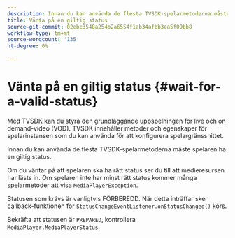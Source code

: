 ```yaml
---
description: Innan du kan använda de flesta TVSDK-spelarmetoderna måste spelaren ha en giltig status.
title: Vänta på en giltig status
source-git-commit: 02ebc3548a254b2a6554f1ab34afbb3ea5f09bb8
workflow-type: tm+mt
source-wordcount: '135'
ht-degree: 0%

---
```


# Vänta på en giltig status {#wait-for-a-valid-status}

Med TVSDK kan du styra den grundläggande uppspelningen för live och on demand-video (VOD). TVSDK innehåller metoder och egenskaper för spelarinstansen som du kan använda för att konfigurera spelargränssnittet.

Innan du kan använda de flesta TVSDK-spelarmetoderna måste spelaren ha en giltig status.

Om du väntar på att spelaren ska ha rätt status ser du till att medieresursen har lästs in. Om spelaren inte har minst rätt status kommer många spelarmetoder att visa `MediaPlayerException`.

Statusen som krävs är vanligtvis FÖRBEREDD. När detta inträffar sker callback-funktionen för `StatusChangeEventListener.onStatusChanged()` körs.

Bekräfta att statusen är `PREPARED`, kontrollera `MediaPlayer.MediaPlayerStatus`.
